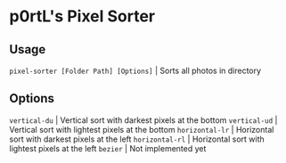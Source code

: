 # p0rtL's Pixel Sorter

## Usage
`pixel-sorter [Folder Path] [Options]` | Sorts all photos in directory

## Options
`vertical-du` | Vertical sort with darkest pixels at the bottom
`vertical-ud` | Vertical sort with lightest pixels at the bottom
`horizontal-lr` | Horizontal sort with darkest pixels at the left
`horizontal-rl` | Horizontal sort with lightest pixels at the left
`bezier` | Not implemented yet